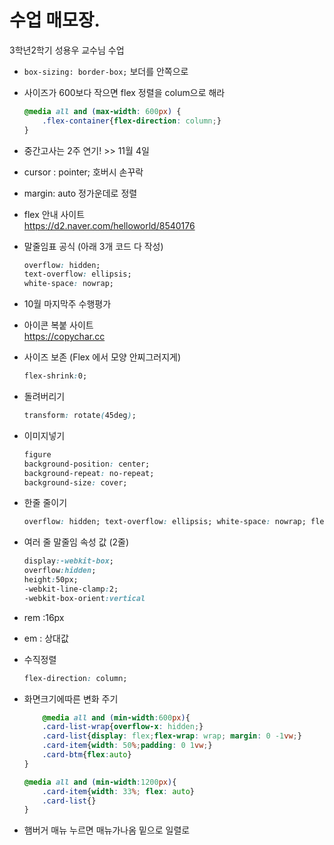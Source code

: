 # 수업 매모장.
3학년2학기 성용우 교수님 수업

* ```box-sizing: border-box;``` 보더를 안쪽으로  

* 사이즈가 600보다 작으면 flex 정렬을 colum으로 해라
    ```css
    @media all and (max-width: 600px) {
        .flex-container{flex-direction: column;}
    }
    ```

* 중간고사는 2주 연기! >> 11월 4일
* cursor : pointer; 호버시 손꾸락
* margin: auto 정가운데로 정렬  
* flex 안내 사이트  
https://d2.naver.com/helloworld/8540176


* 말줄임표 공식 (아래 3개 코드 다 작성)
    ```css
    overflow: hidden;
    text-overflow: ellipsis;
    white-space: nowrap;
    ```
    
* 10월 마지막주 수행평가  
* 아이콘 복붙 사이트  
https://copychar.cc

*   사이즈 보존 (Flex 에서 모양 안찌그러지게)
    ```css
    flex-shrink:0;
    ``` 
    
*   돌려버리기
    ```css
    transform: rotate(45deg);
    ```

* 이미지넣기
    ```css
    figure
    background-position: center;
    background-repeat: no-repeat;
    background-size: cover;
    ```
* 한줄 줄이기
    ```css
    overflow: hidden; text-overflow: ellipsis; white-space: nowrap; flex-grow: 1;
    ```

* 여러 줄 말줄임 속성 값 (2줄)
    ```css
    display:-webkit-box;
    overflow:hidden;
    height:50px;
    -webkit-line-clamp:2;
    -webkit-box-orient:vertical
    ```
* rem :16px
* em : 상대값
* 수직정렬
    ```css
    flex-direction: column;
    ```
* 화면크기에따른 변화 주기
    ```css
        @media all and (min-width:600px){
        .card-list-wrap{overflow-x: hidden;}
        .card-list{display: flex;flex-wrap: wrap; margin: 0 -1vw;}
        .card-item{width: 50%;padding: 0 1vw;}
        .card-btm{flex:auto}
    }

    @media all and (min-width:1200px){
        .card-item{width: 33%; flex: auto}
        .card-list{}
    }
    ```
* 햄버거 매뉴 누르면 매뉴가나옴 밑으로 일렬로